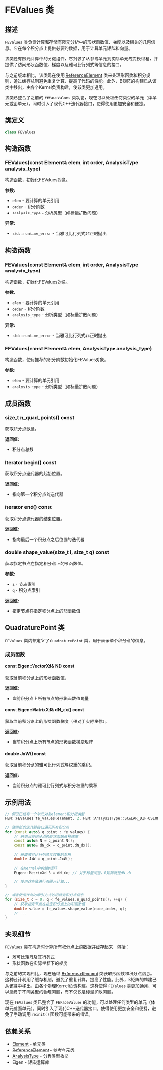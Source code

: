 # FEValues 类

## 描述

`FEValues` 类负责计算和存储有限元分析中的形状函数值、梯度以及相关的几何信息。它在每个积分点上提供必要的数据，用于计算单元矩阵和向量。

该类是有限元计算中的关键组件，它封装了从参考单元到实际单元的变换过程，并提供了访问形状函数值、梯度以及雅可比行列式等信息的接口。

与之前版本相比，该类现在使用 [ReferenceElement](ReferenceElement.md) 类来处理形函数和积分规则，通过缓存机制避免重复计算，提高了代码的性能。此外，B矩阵的构建已从该类中移出，由各个Kernel负责构建，使该类更加通用。

该类已整合了之前的 `FEFaceValues` 类功能，现在可以处理任何类型的单元（体单元或面单元）。同时引入了现代C++迭代器接口，使得使用更加安全和便捷。

## 类定义

```cpp
class FEValues
```

## 构造函数

### FEValues(const Element& elem, int order, AnalysisType analysis_type)

构造函数，初始化FEValues对象。

**参数:**
- `elem` - 要计算的单元引用
- `order` - 积分阶数
- `analysis_type` - 分析类型（如标量扩散问题）

**异常:**
- `std::runtime_error` - 当雅可比行列式非正时抛出

## 构造函数

### FEValues(const Element& elem, int order, AnalysisType analysis_type)

构造函数，初始化FEValues对象。

**参数:**
- `elem` - 要计算的单元引用
- `order` - 积分阶数
- `analysis_type` - 分析类型（如标量扩散问题）

**异常:**
- `std::runtime_error` - 当雅可比行列式非正时抛出

### FEValues(const Element& elem, AnalysisType analysis_type)

构造函数，使用推荐的积分阶数初始化FEValues对象。

**参数:**
- `elem` - 要计算的单元引用
- `analysis_type` - 分析类型（如标量扩散问题）

## 成员函数

### size_t n_quad_points() const

获取积分点数量。

**返回值:**
- 积分点总数

### Iterator begin() const

获取积分点迭代器的起始位置。

**返回值:**
- 指向第一个积分点的迭代器

### Iterator end() const

获取积分点迭代器的结束位置。

**返回值:**
- 指向最后一个积分点之后位置的迭代器

### double shape_value(size_t i, size_t q) const

获取指定节点在指定积分点上的形函数值。

**参数:**
- `i` - 节点索引
- `q` - 积分点索引

**返回值:**
- 指定节点在指定积分点上的形函数值


## QuadraturePoint 类

`FEValues` 类内部定义了 `QuadraturePoint` 类，用于表示单个积分点的信息。

### 成员函数

#### const Eigen::VectorXd& N() const

获取当前积分点上的形状函数值。

**返回值:**
- 当前积分点上所有节点的形状函数值向量

#### const Eigen::MatrixXd& dN_dx() const

获取当前积分点上的形状函数梯度（相对于实际坐标）。

**返回值:**
- 当前积分点上所有节点的形状函数梯度矩阵

#### double JxW() const

获取当前积分点的雅可比行列式与权重的乘积。

**返回值:**
- 当前积分点的雅可比行列式与积分权重的乘积

## 示例用法

```cpp
// 假设已经有一个单元对象element和分析类型
FEM::FEValues fe_values(element, 2, FEM::AnalysisType::SCALAR_DIFFUSION);

// 使用新的迭代器接口遍历所有积分点
for (const auto& q_point : fe_values) {
    // 获取当前积分点的形状函数值和梯度
    const auto& N = q_point.N();
    const auto& dN_dx = q_point.dN_dx();
    
    // 获取雅可比行列式与权重的乘积
    double JxW = q_point.JxW();
    
    // 在Kernel中构建B矩阵
    Eigen::MatrixXd B = dN_dx; // 对于标量问题，B矩阵就是dN_dx
    
    // 使用这些值进行有限元计算...
}

// 或者使用传统的索引方式访问特定积分点信息
for (size_t q = 0; q < fe_values.n_quad_points(); ++q) {
    // 获取指定节点在指定积分点上的形函数值
    double value = fe_values.shape_value(node_index, q);
    // ...
}
```

## 实现细节

`FEValues` 类在构造时计算所有积分点上的数据并缓存起来，包括：
- 雅可比矩阵及其行列式
- 形状函数在实际坐标下的梯度

与之前的实现相比，现在通过 [ReferenceElement](ReferenceElement.md) 类获取形函数和积分点信息。这种设计利用了缓存机制，避免了重复计算，提高了性能。此外，B矩阵的构建已从该类中移出，由各个物理Kernel负责构建。这样使得 `FEValues` 类更加通用，可以适用于不同类型的物理问题，而不仅仅是标量扩散问题。

现在 `FEValues` 类已整合了 `FEFaceValues` 的功能，可以处理任何类型的单元（体单元或面单元）。同时引入了现代C++迭代器接口，使得使用更加安全和便捷，避免了手动调用 `reinit()` 函数可能带来的错误。

## 依赖关系

- [Element](../../mesh/classes/Element.md) - 单元类
- [ReferenceElement](ReferenceElement.md) - 参考单元类
- [AnalysisType](AnalysisTypes.md) - 分析类型枚举
- Eigen - 矩阵运算库